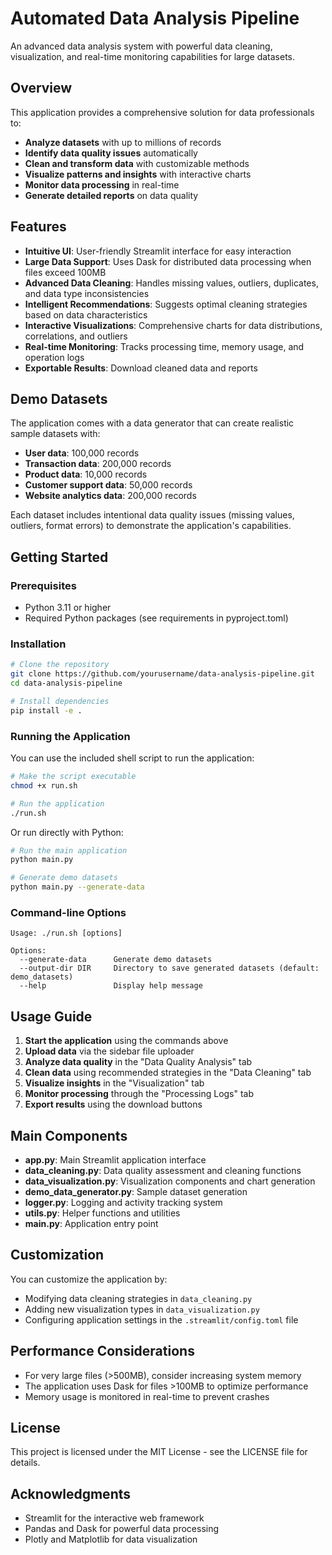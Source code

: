 # Automated Data Analysis Pipeline

An advanced data analysis system with powerful data cleaning, visualization, and real-time monitoring capabilities for large datasets.

## Overview

This application provides a comprehensive solution for data professionals to:

- **Analyze datasets** with up to millions of records
- **Identify data quality issues** automatically
- **Clean and transform data** with customizable methods
- **Visualize patterns and insights** with interactive charts
- **Monitor data processing** in real-time
- **Generate detailed reports** on data quality

## Features

- **Intuitive UI**: User-friendly Streamlit interface for easy interaction
- **Large Data Support**: Uses Dask for distributed data processing when files exceed 100MB
- **Advanced Data Cleaning**: Handles missing values, outliers, duplicates, and data type inconsistencies
- **Intelligent Recommendations**: Suggests optimal cleaning strategies based on data characteristics
- **Interactive Visualizations**: Comprehensive charts for data distributions, correlations, and outliers
- **Real-time Monitoring**: Tracks processing time, memory usage, and operation logs
- **Exportable Results**: Download cleaned data and reports

## Demo Datasets

The application comes with a data generator that can create realistic sample datasets with:

- **User data**: 100,000 records
- **Transaction data**: 200,000 records
- **Product data**: 10,000 records
- **Customer support data**: 50,000 records
- **Website analytics data**: 200,000 records

Each dataset includes intentional data quality issues (missing values, outliers, format errors) to demonstrate the application's capabilities.

## Getting Started

### Prerequisites

- Python 3.11 or higher
- Required Python packages (see requirements in pyproject.toml)

### Installation

```bash
# Clone the repository
git clone https://github.com/yourusername/data-analysis-pipeline.git
cd data-analysis-pipeline

# Install dependencies
pip install -e .
```

### Running the Application

You can use the included shell script to run the application:

```bash
# Make the script executable
chmod +x run.sh

# Run the application
./run.sh
```

Or run directly with Python:

```bash
# Run the main application
python main.py

# Generate demo datasets
python main.py --generate-data
```

### Command-line Options

```
Usage: ./run.sh [options]

Options:
  --generate-data      Generate demo datasets
  --output-dir DIR     Directory to save generated datasets (default: demo_datasets)
  --help               Display help message
```

## Usage Guide

1. **Start the application** using the commands above
2. **Upload data** via the sidebar file uploader
3. **Analyze data quality** in the "Data Quality Analysis" tab
4. **Clean data** using recommended strategies in the "Data Cleaning" tab
5. **Visualize insights** in the "Visualization" tab
6. **Monitor processing** through the "Processing Logs" tab
7. **Export results** using the download buttons

## Main Components

- **app.py**: Main Streamlit application interface
- **data_cleaning.py**: Data quality assessment and cleaning functions
- **data_visualization.py**: Visualization components and chart generation
- **demo_data_generator.py**: Sample dataset generation
- **logger.py**: Logging and activity tracking system
- **utils.py**: Helper functions and utilities
- **main.py**: Application entry point

## Customization

You can customize the application by:

- Modifying data cleaning strategies in `data_cleaning.py`
- Adding new visualization types in `data_visualization.py`
- Configuring application settings in the `.streamlit/config.toml` file

## Performance Considerations

- For very large files (>500MB), consider increasing system memory
- The application uses Dask for files >100MB to optimize performance
- Memory usage is monitored in real-time to prevent crashes

## License

This project is licensed under the MIT License - see the LICENSE file for details.

## Acknowledgments

- Streamlit for the interactive web framework
- Pandas and Dask for powerful data processing
- Plotly and Matplotlib for data visualization